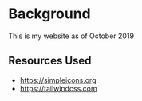 # Background

This is my website as of October 2019

## Resources Used

- https://simpleicons.org
- https://tailwindcss.com

